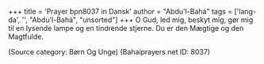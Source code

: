 +++
title = 'Prayer bpn8037 in Dansk'
author = "Abdu'l-Bahá"
tags = ['lang-da', '', "Abdu'l-Bahá", "unsorted"]
+++
O Gud, led mig, beskyt mig, gør mig til en lysende lampe og en tindrende stjerne. Du er den Mægtige og den Magtfulde.

(Source category: Børn Og Unge)
(Bahaiprayers.net ID: 8037)

